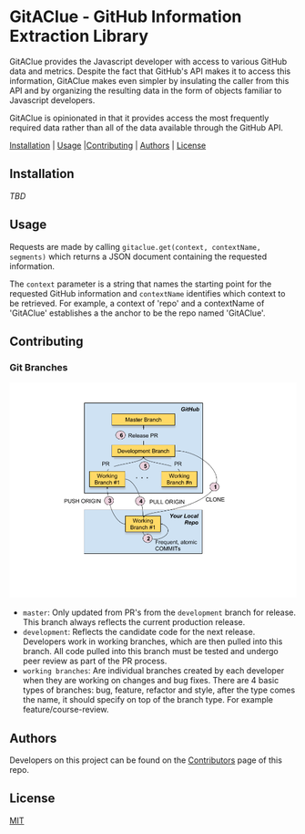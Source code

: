 # GitAClue - GitHub Information Extraction Library

GitAClue provides the Javascript developer with access to various GitHub data
and metrics. Despite the fact that GitHub's API makes it to access this
information, GitAClue makes even simpler by insulating the caller from this
API and by organizing the resulting data in the form of objects familiar to
Javascript developers.

GitAClue is opinionated in that it provides access the most frequently required
data rather than all of the data available through the GitHub API. 

[Installation](#installation) | [Usage](#usage) |[Contributing](#contributing) | [Authors](#authors) |
[License](#license)

## Installation

_TBD_

## Usage

Requests are made by calling `gitaclue.get(context, contextName, segments)`
which returns a JSON document containing the requested information. 

The `context` parameter is a string that names the starting point for the
requested GitHub information and `contextName` identifies which context to be
retrieved. For example, a context of 'repo' and a contextName of 'GitAClue'
establishes a the anchor to be the repo named 'GitAClue'.



## Contributing

### Git Branches

![GitAClue Git Workflow](https://github.com/jdmedlock/GitAClue/blob/master/docs/Git%20-%20Team%20Workflow.png)

- `master`: Only updated from PR's from the `development` branch for release. This
branch always reflects the current production release.
- `development`: Reflects the candidate code for the next release. Developers
work in working branches, which are then pulled into this branch. All code
pulled into this branch must be tested and undergo peer review as part of the
PR process.
- `working branches`: Are individual branches created by each developer when
they are working on changes and bug fixes. There are 4 basic types of branches: 
bug, feature, refactor and style, after the type comes the name, it should 
specify on top of the branch type. For example feature/course-review.

## Authors

Developers on this project can be found on the [Contributors](https://github.com/jdmedlock/GitAClue/graphs/contributors) page of this repo.

## License

[MIT](https://tldrlegal.com/license/mit-license)
